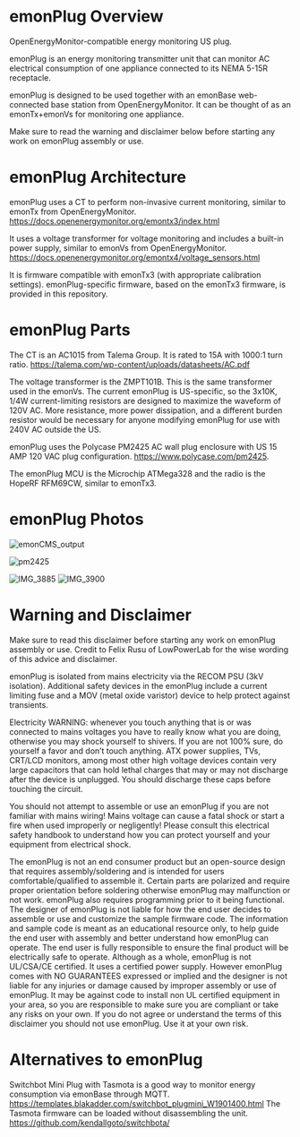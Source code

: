 # emonPlug Overview
OpenEnergyMonitor-compatible energy monitoring US plug. 

emonPlug is an energy monitoring transmitter unit that can monitor AC electrical consumption of one appliance connected to its NEMA 5-15R receptacle. 

emonPlug is designed to be used together with an emonBase web-connected base station from OpenEnergyMonitor. It can be thought of as an emonTx+emonVs for monitoring one appliance.

Make sure to read the warning and disclaimer below before starting any work on emonPlug assembly or use. 

# emonPlug Architecture
emonPlug uses a CT to perform non-invasive current monitoring, similar to emonTx from OpenEnergyMonitor. https://docs.openenergymonitor.org/emontx3/index.html

It uses a voltage transformer for voltage monitoring and includes a built-in power supply, similar to emonVs from OpenEnergyMonitor. https://docs.openenergymonitor.org/emontx4/voltage_sensors.html

It is firmware compatible with emonTx3 (with appropriate calibration settings). emonPlug-specific firmware, based on the emonTx3 firmware, is provided in this repository.

# emonPlug Parts
The CT is an AC1015 from Talema Group. It is rated to 15A with 1000:1 turn ratio. https://talema.com/wp-content/uploads/datasheets/AC.pdf

The voltage transformer is the ZMPT101B. This is the same transformer used in the emonVs. The current emonPlug is US-specific, so the 3x10K, 1/4W current-limiting resistors are designed to maximize the waveform of 120V AC. More resistance, more power dissipation, and a different burden resistor would be necessary for anyone modifying emonPlug for use with 240V AC outside the US.

emonPlug uses the Polycase PM2425 AC wall plug enclosure with US 15 AMP 120 VAC plug configuration. https://www.polycase.com/pm2425.

The emonPlug MCU is the Microchip ATMega328 and the radio is the HopeRF RFM69CW, similar to emonTx3.

# emonPlug Photos

![emonCMS_output](https://github.com/brandock/emonPlug/assets/17953028/205c7103-57a2-43d5-aad7-303de3be4c93)


![pm2425](https://github.com/brandock/emonPlug/assets/17953028/2f35ab60-ba14-44eb-bf13-9e893ec02936)

![IMG_3885](https://github.com/brandock/emonPlug/assets/17953028/8c611282-87d1-4add-9055-7dc4890a0534)
![IMG_3900](https://github.com/brandock/emonPlug/assets/17953028/7241f270-b041-430c-9e75-b5aa29b76e3c)

# Warning and Disclaimer
Make sure to read this disclaimer before starting any work on emonPlug assembly or use. Credit to Felix Rusu of LowPowerLab for the wise wording of this advice and disclaimer.

emonPlug is isolated from mains electricity via the RECOM PSU (3kV isolation). Additional safety devices in the emonPlug include a current limiting fuse and a MOV (metal oxide varistor) device to help protect against transients.

Electricity WARNING: whenever you touch anything that is or was connected to mains voltages you have to really know what you are doing, otherwise you may shock yourself to shivers. If you are not 100% sure, do yourself a favor and don’t touch anything. ATX power supplies, TVs, CRT/LCD monitors, among most other high voltage devices contain very large capacitors that can hold lethal charges that may or may not discharge after the device is unplugged. You should discharge these caps before touching the circuit.

You should not attempt to assemble or use an emonPlug if you are not familiar with mains wiring! Mains voltage can cause a fatal shock or start a fire when used improperly or negligently! Please consult this electrical safety handbook to understand how you can protect yourself and your equipment from electrical shock.

The emonPlug is not an end consumer product but an open-source design that requires assembly/soldering and is intended for users comfortable/qualified to assemble it. Certain parts are polarized and require proper orientation before soldering otherwise emonPlug may malfunction or not work.
emonPlug also requires programming prior to it being functional. The designer of emonPlug is not liable for how the end user decides to assemble or use and customize the sample firmware code. The information and sample code is meant as an educational resource only, to help guide the end user with assembly and better understand how emonPlug can operate. The end user is fully responsible to ensure the final product will be electrically safe to operate.
Although as a whole, emonPlug is not UL/CSA/CE certified. It uses a certified power supply. However emonPlug comes with NO GUARANTEES expressed or implied and the designer is not liable for any injuries or damage caused by improper assembly or use of emonPlug. It may be against code to install non UL certified equipment in your area, so you are responsible to make sure you are compliant or take any risks on your own. If you do not agree or understand the terms of this disclaimer you should not use emonPlug. Use it at your own risk.

# Alternatives to emonPlug
Switchbot Mini Plug with Tasmota is a good way to monitor energy consumption via emonBase through MQTT. https://templates.blakadder.com/switchbot_plugmini_W1901400.html
The Tasmota firmware can be loaded without disassembling the unit. https://github.com/kendallgoto/switchbota/
